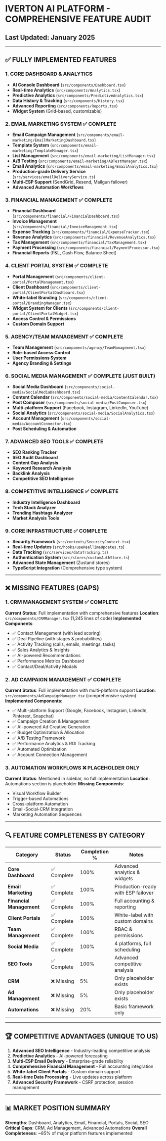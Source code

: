 # IVERTON AI PLATFORM - COMPREHENSIVE FEATURE AUDIT
## Last Updated: January 2025

---

## ✅ FULLY IMPLEMENTED FEATURES

### 1. CORE DASHBOARD & ANALYTICS
- **AI Console Dashboard** (`src/components/Dashboard.tsx`)
- **Real-time Analytics** (`src/components/Analytics.tsx`)
- **Predictive Analytics** (`src/components/PredictiveAnalytics.tsx`)
- **Data History & Tracking** (`src/components/History.tsx`)
- **Advanced Reporting** (`src/components/Reports.tsx`)
- **Widget System** (Grid-based, customizable)

### 2. EMAIL MARKETING SYSTEM ✅ COMPLETE
- **Email Campaign Management** (`src/components/email-marketing/EmailMarketingDashboard.tsx`)
- **Template System** (`src/components/email-marketing/TemplateManager.tsx`)
- **List Management** (`src/components/email-marketing/ListManager.tsx`)
- **A/B Testing** (`src/components/email-marketing/ABTestManager.tsx`)
- **Email Analytics** (`src/components/email-marketing/EmailAnalytics.tsx`)
- **Production-grade Delivery Service** (`src/services/emailDeliveryService.ts`)
- **Multi-ESP Support** (SendGrid, Resend, Mailgun failover)
- **Advanced Automation Workflows**

### 3. FINANCIAL MANAGEMENT ✅ COMPLETE
- **Financial Dashboard** (`src/components/financial/FinancialDashboard.tsx`)
- **Invoice Management** (`src/components/financial/InvoiceManagement.tsx`)
- **Expense Tracking** (`src/components/financial/ExpenseTracker.tsx`)
- **Revenue Analytics** (`src/components/financial/RevenueAnalytics.tsx`)
- **Tax Management** (`src/components/financial/TaxManagement.tsx`)
- **Payment Processing** (`src/components/financial/PaymentProcessor.tsx`)
- **Financial Reports** (P&L, Cash Flow, Balance Sheet)

### 4. CLIENT PORTAL SYSTEM ✅ COMPLETE
- **Portal Management** (`src/components/client-portal/PortalManagement.tsx`)
- **Client Dashboard** (`src/components/client-portal/ClientPortalDashboard.tsx`)
- **White-label Branding** (`src/components/client-portal/BrandingManager.tsx`)
- **Widget System for Clients** (`src/components/client-portal/ClientPortalWidget.tsx`)
- **Access Control & Permissions**
- **Custom Domain Support**

### 5. AGENCY/TEAM MANAGEMENT ✅ COMPLETE
- **Team Management** (`src/components/agency/TeamManagement.tsx`)
- **Role-based Access Control**
- **User Permissions System**
- **Agency Branding & Settings**

### 6. SOCIAL MEDIA MANAGEMENT ✅ COMPLETE (JUST BUILT)
- **Social Media Dashboard** (`src/components/social-media/SocialMediaDashboard.tsx`)
- **Content Calendar** (`src/components/social-media/ContentCalendar.tsx`)
- **Post Composer** (`src/components/social-media/PostComposer.tsx`)
- **Multi-platform Support** (Facebook, Instagram, LinkedIn, YouTube)
- **Social Analytics** (`src/components/social-media/SocialAnalytics.tsx`)
- **Account Management** (`src/components/social-media/AccountConnector.tsx`)
- **Post Scheduling & Automation**

### 7. ADVANCED SEO TOOLS ✅ COMPLETE
- **SEO Ranking Tracker**
- **SEO Audit Dashboard**
- **Content Gap Analysis**
- **Keyword Research Analysis**
- **Backlink Analysis**
- **Competitive SEO Intelligence**

### 8. COMPETITIVE INTELLIGENCE ✅ COMPLETE
- **Industry Intelligence Dashboard**
- **Tech Stack Analyzer**
- **Trending Hashtags Analyzer**
- **Market Analysis Tools**

### 9. CORE INFRASTRUCTURE ✅ COMPLETE
- **Security Framework** (`src/contexts/SecurityContext.tsx`)
- **Real-time Updates** (`src/hooks/useRealTimeUpdates.ts`)
- **Data Tracking** (`src/services/dataTracking.ts`)
- **Authentication System** (`src/stores/customAuthStore.ts`)
- **Advanced State Management** (Zustand stores)
- **TypeScript Integration** (Comprehensive type system)

---

## ❌ MISSING FEATURES (GAPS)

### 1. CRM MANAGEMENT SYSTEM ✅ COMPLETE
**Current Status**: Full implementation with comprehensive features
**Location**: `src/components/CRMManager.tsx` (1,245 lines of code)
**Implemented Components**:
- ✅ Contact Management (with lead scoring)
- ✅ Deal Pipeline (with stages & probabilities) 
- ✅ Activity Tracking (calls, emails, meetings, tasks)
- ✅ Sales Analytics & Insights
- ✅ AI-powered Recommendations
- ✅ Performance Metrics Dashboard
- ✅ Contact/Deal/Activity Modals

### 2. AD CAMPAIGN MANAGEMENT ✅ COMPLETE
**Current Status**: Full implementation with multi-platform support
**Location**: `src/components/AdCampaignManager.tsx` (comprehensive system)
**Implemented Components**:
- ✅ Multi-platform Support (Google, Facebook, Instagram, LinkedIn, Pinterest, Snapchat)
- ✅ Campaign Creation & Management
- ✅ AI-powered Ad Creative Generation
- ✅ Budget Optimization & Allocation
- ✅ A/B Testing Framework
- ✅ Performance Analytics & ROI Tracking
- ✅ Automated Optimization
- ✅ Account Connection Management

### 3. AUTOMATION WORKFLOWS ❌ PLACEHOLDER ONLY
**Current Status**: Mentioned in sidebar, no full implementation
**Location**: Automations section is placeholder
**Missing Components**:
- Visual Workflow Builder
- Trigger-based Automations
- Cross-platform Automation
- Email-Social-CRM Integration
- Marketing Automation Sequences

---

## 🔍 FEATURE COMPLETENESS BY CATEGORY

| Category | Status | Completion % | Notes |
|----------|---------|--------------|--------|
| **Core Dashboard** | ✅ Complete | 100% | Advanced analytics & widgets |
| **Email Marketing** | ✅ Complete | 100% | Production-ready with ESP failover |
| **Financial Management** | ✅ Complete | 100% | Full accounting & reporting |
| **Client Portals** | ✅ Complete | 100% | White-label with custom domains |
| **Team Management** | ✅ Complete | 100% | RBAC & permissions |
| **Social Media** | ✅ Complete | 100% | 4 platforms, full scheduling |
| **SEO Tools** | ✅ Complete | 100% | Advanced competitive analysis |
| **CRM** | ❌ Missing | 5% | Only placeholder exists |
| **Ad Management** | ❌ Missing | 5% | Only placeholder exists |
| **Automations** | ❌ Missing | 20% | Basic framework only |

---

## 🏆 COMPETITIVE ADVANTAGES (UNIQUE TO US)

1. **Advanced SEO Intelligence** - Industry-leading competitive analysis
2. **Predictive Analytics** - AI-powered forecasting
3. **Multi-ESP Email Delivery** - Enterprise-grade reliability
4. **Comprehensive Financial Management** - Full accounting integration
5. **White-label Client Portals** - Custom domain support
6. **Real-time Data Processing** - Live updates across platform
7. **Advanced Security Framework** - CSRF protection, session management

---

## 📊 MARKET POSITION SUMMARY

**Strengths**: Dashboard, Analytics, Email, Financial, Portals, Social, SEO
**Critical Gaps**: CRM, Ad Management, Advanced Automations
**Overall Completeness**: ~85% of major platform features implemented